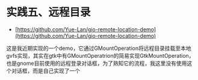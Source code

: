# 实践五、远程目录

* [https://github.com/Yue-Lan/gio-remote-location-demo](https://github.com/Yue-Lan/gio-remote-location-demo)

这是我近期实现的一个demo，它通过GMountOperation将远程目录挂载至本地gvfs实现，其实在gtk中有GMountOperatrion的简易实现GtkMountOperation，也是gnome目前使用的远程登录对话框，为了熟知它的流程，我这里没有使用这个对话框，而是自己实现了一个

